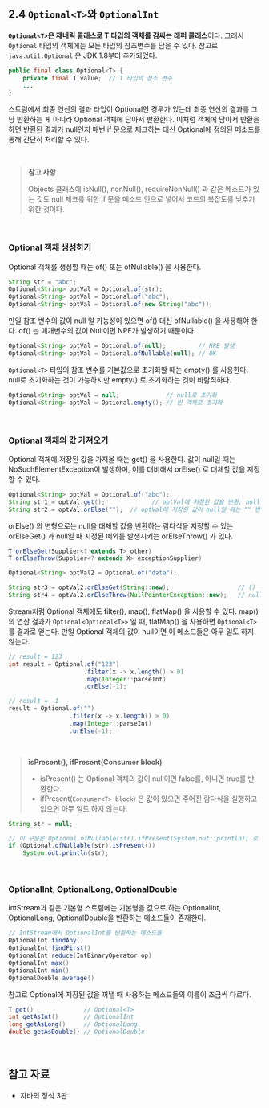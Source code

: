 ## 2.4 `Optional<T>`와 `OptionalInt`

**`Optional<T>`은 제네릭 클래스로 T 타입의 객체를 감싸는 래퍼 클래스**이다. 그래서 `Optional` 타입의 객체에는 모든 타입의 참조변수를 담을 수 있다. 참고로 `java.util.Optional` 은 JDK 1.8부터 추가되었다.

```java
public final class Optional<T> {
    private final T value;  // T 타입의 참조 변수
    ...
}
```

스트림에서 최종 연산의 결과 타입이 Optional인 경우가 있는데 최종 연산의 결과를 그냥 반환하는 게 아니라 Optional 객체에 담아서 반환한다. 이처럼 객체에 담아서 반환을 하면 반환된 결과가 null인지 매번 if 문으로 체크하는 대신 Optional에 정의된 메소드를 통해 간단히 처리할 수 있다. 

<br>

> **참고 사항**<br>
>
> Objects 클래스에 isNull(), nonNull(), requireNonNull() 과 같은 메소드가 있는 것도 null 체크를 위한 if 문을 메소드 안으로 넣어서 코드의 복잡도를 낮추기 위한 것이다.

<br>

### Optional 객체 생성하기

Optional 객체를 생성할 때는 of() 또는 ofNullable() 을 사용한다.

```java
String str = "abc";
Optional<String> optVal = Optional.of(str);
Optional<String> optVal = Optional.of("abc");
Optional<String> optVal = Optional.of(new String("abc"));
```

만일 참조 변수의 값이 null 일 가능성이 있으면 of() 대신 ofNullable() 을 사용해야 한다. of() 는 매개변수의 값이 Null이면 NPE가 발생하기 때문이다.

```java
Optional<String> optVal = Optional.of(null);         // NPE 발생
Optional<String> optVal = Optional.ofNullable(null); // OK
```

`Optional<T>` 타입의 참조 변수를 기본값으로 초기화할 때는 empty() 를 사용한다. null로 초기화하는 것이 가능하지만 empty() 로 초기화하는 것이 바람직하다.

```java
Optional<String> optVal = null;             // null로 초기화
Optional<String> optVal = Optional.empty(); // 빈 객체로 초기화
```

<br>

### Optional 객체의 값 가져오기

Optional 객체에 저장된 값을 가져올 때는 get() 을 사용한다. 값이 null일 때는 NoSuchElementException이 발생하며, 이를 대비해서 orElse() 로 대체할 값을 지정할 수 있다.

```java
Optional<String> optVal = Optional.of("abc");
String str1 = optVal.get();             // optVal에 저장된 값을 반환, null이면 예외 발생
String str2 = optVal.orElse("");  // optVal에 저장된 값이 null일 때는 "" 반환
```

orElse() 의 변형으로는 null을 대체할 값을 반환하는 람다식을 지정할 수 있는 orElseGet() 과 null일 때 지정된 예외를 발생시키는 orElseThrow() 가 있다.

```java
T orElseGet(Supplier<? extends T> other)
T orElseThrow(Supplier<? extends X> exceptionSupplier)
```

```java
Optional<String> optVal2 = Optional.of("data");

String str3 = optVal2.orElseGet(String::new);                   // () -> new String() 과 동일
String str4 = optVal2.orElseThrow(NullPointerException::new);   // null이면 예외 발생
```

Stream처럼 Optional 객체에도 filter(), map(), flatMap() 을 사용할 수 있다. map()의 연산 결과가 `Optional<Optional<T>>` 일 때, flatMap() 을 사용하면 `Optional<T>` 를 결과로 얻는다. 만일 Optional 객체의 값이 null이면 이 메소드들은 아무 일도 하지 않는다.

```java
// result = 123
int result = Optional.of("123")
                     .filter(x -> x.length() > 0)
                     .map(Integer::parseInt)
                     .orElse(-1);

// result = -1
result = Optional.of("")
                 .filter(x -> x.length() > 0)
                 .map(Integer::parseInt)
                 .orElse(-1);
```

<br>

> **isPresent(), ifPresent(Consumer<T> block)**<br>
> 
> - isPresent() 는 Optional 객체의 값이 null이면 false를, 아니면 true를 반환한다.
> - ifPresent(`Consumer<T> block`) 은 값이 있으면 주어진 람다식을 실행하고 없으면 아무 일도 하지 않는다.

```java
String str = null;

// 이 구문은 Optional.ofNullable(str).ifPresent(System.out::println); 로 대체할 수 있다.
if (Optional.ofNullable(str).isPresent())
    System.out.println(str);
```

<br>

### OptionalInt, OptionalLong, OptionalDouble

IntStream과 같은 기본형 스트림에는 기본형을 값으로 하는 OptionalInt, OptionalLong, OptionalDouble을 반환하는 메소드들이 존재한다. 

```java
// IntStream에서 OptionalInt를 반환하는 메소드들
OptionalInt findAny()
OptionalInt findFirst()
OptionalInt reduce(IntBinaryOperator op)
OptionalInt max() 
OptionalInt min()
OptionalDouble average()
```

참고로 Optional에 저장된 값을 꺼낼 때 사용하는 메소드들의 이름이 조금씩 다르다.

```java
T get()              // Optional<T>
int getAsInt()       // OptionalInt
long getAsLong()     // OptionalLong
double getAsDouble() // OptionalDouble
```

<br>

## 참고 자료
- 자바의 정석 3판